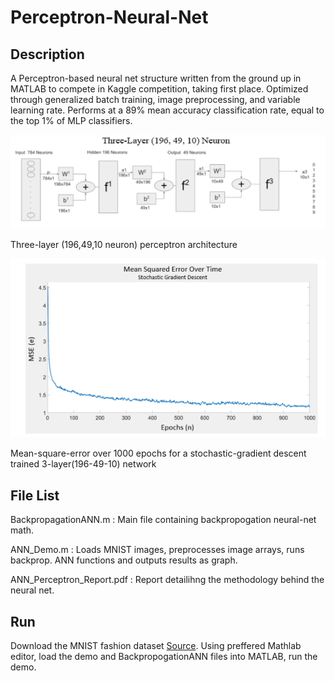# Perceptron-Neural-Net

## Description

A Perceptron-based neural net structure written from the ground up in MATLAB to compete in Kaggle competition, taking first place.
Optimized through generalized batch training, image preprocessing, and variable learning rate.
Performs at a 89% mean accuracy classification rate, equal to the top 1% of MLP classifiers.

![Architecture](structure.png)

Three-layer (196,49,10 neuron) perceptron architecture

![MSE](MSE.png)

Mean-square-error over 1000 epochs for a stochastic-gradient descent trained
3-layer(196-49-10) network

## File List

BackpropagationANN.m : Main file containing backpropogation neural-net math.

ANN_Demo.m : Loads MNIST images, preprocesses image arrays, runs backprop. ANN functions and outputs results as graph.

ANN_Perceptron_Report.pdf : Report detailihng the methodology behind the neural net.

## Run

Download the MNIST fashion dataset [Source](https://www.kaggle.com/datasets/zalando-research/fashionmnist). Using preffered Mathlab editor, load the demo and BackpropogationANN files into MATLAB, run the demo.
